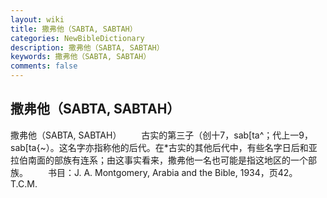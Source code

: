 ```yaml
---
layout: wiki
title: 撒弗他（SABTA, SABTAH）
categories: NewBibleDictionary
description: 撒弗他（SABTA, SABTAH）
keywords: 撒弗他（SABTA, SABTAH）
comments: false
---
```


## 撒弗他（SABTA, SABTAH）



撒弗他（SABTA, SABTAH）
　　古实的第三子（创十7，sab[ta^；代上一9，sab[ta{~）。这名字亦指称他的后代。在*古实的其他后代中，有些名字日后和亚拉伯南面的部族有连系；由这事实看来，撒弗他一名也可能是指这地区的一个部族。
　　书目：J. A. Montgomery, Arabia and the Bible, 1934，页42。
T.C.M.





